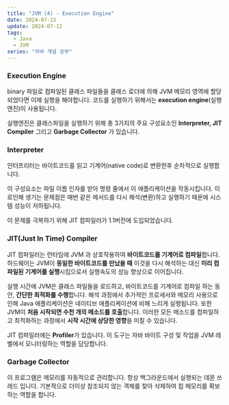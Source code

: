 ```yaml
---
title: "JVM (4) - Execution Engine"
date: 2024-07-15
update: 2024-07-12
tags:
  - Java
  - JVM
series: "자바 개념 공부"
---
```

### Execution Engine

binary 파일로 컴파일된 클래스 파일들을 클래스 로더에 의해 JVM 메모리 영역에 할당되었다면 이제 실행을 해야합니다.
코드를 실행하기 위해서는 **execution engine**(실행엔진)이 사용됩니다. 

실행엔진은 클래스파일을 실행하기 위해 총 3가지의 주요 구성요소인 **Interpreter, JIT Compiler** 그리고 **Garbage Collector** 가 있습니다.

### Interpreter

인터프리터는 바이트코드를 읽고 기계어(native code)로 변환한후 순차적으로 실행합니다.

이 구성요소는 파일 이름 인자를 받아 명령 줄에서 이 애플리케이션을 작동시킵니다. 이로인해 생기는 문제점은 매번 같은 메서드를 다시 해석(변환)하고 실행하기 때문에 
시스템 성능이 저하됩니다. 

이 문제를 극복하기 위해 JIT 컴파일러가 1.1버전에 도입되었습니다.

### JIT(Just In Time) Compiler

JIT 컴파일러는 런타임에 JVM 과 상호작용하여 **바이트코드를 기계어로 컴파일**합니다.
하드웨어는 JVM이 **동일한 바이트코드를 만났을 때** 이것을 다시 해석하는 대신 **미리 컴파일된 기계어를 실행**시킴으로서 실행속도의 성능 향상으로 이어집니다.

실행 시간에 JVM은 클래스 파일들을 로드하고, 바이트코드를 기계어로 컴파일 하는 동안, **간단한 최적화를 수행**합니다.
해석 과정에서 추가적인 프로세서와 메모리 사용으로 인해 Java 애플리케이션은 네이티브 애플리케이션에 비해 느리게 실행됩니다. 또한 JVM이 **처음 시작되면 수천 개의 메소드를 호출**합니다.
이러한 모든 메소드를 컴파일하고 최적화하는 과정에서 **시작 시간에 상당한 영향**을 미칠 수 있습니다.  

JIT 컴파일러에는 **Profiler**가 있습니다. 이 도구는 자바 바이트 구성 및 작업을 JVM 레벨에서 모니터링하는 역할을 담당합니다.

### Garbage Collector

이 프로그램은 메모리를 자동적으로 관리합니다. 항상 백그라운드에서 실행되는 데몬 쓰레드 입니다. 기본적으로 더이상 참조되지 않는 객체를 찾아 삭제하여 힙 메모리를 확보하는 역할을 합니다. 